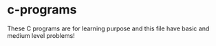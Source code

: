 # c-programs
These C programs are for learning purpose and this file have basic and medium level problems!
